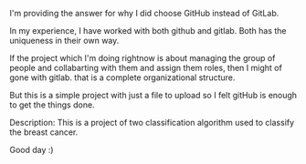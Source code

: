 I'm providing the answer for why I did choose GitHub instead of GitLab.

In my experience, I have worked with both github and gitlab. Both has the uniqueness in their own way.

If the project which I'm doing rightnow is about managing the group of people and collabarting with them and assign them roles, then I might of gone with gitlab. that is a complete organizational structure.

But this is a simple project with just a file to upload so I felt gitHub is enough to get the things done.

Description:
This is a project of two classification algorithm used to classify the breast cancer.

Good day :)